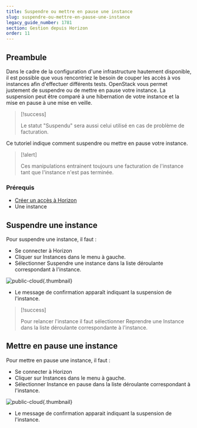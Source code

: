 ```yaml
---
title: Suspendre ou mettre en pause une instance
slug: suspendre-ou-mettre-en-pause-une-instance
legacy_guide_number: 1781
section: Gestion depuis Horizon
order: 11
---
```



## Preambule
Dans le cadre de la configuration d'une infrastructure hautement disponible, il est possible que vous rencontriez le besoin de couper les accès à vos instances afin d'effectuer différents tests. OpenStack vous permet justement de suspendre ou de mettre en pause votre instance. La suspension peut être comparé à une hibernation de votre instance et la mise en pause à une mise en veille.



> [!success]
>
> Le statut "Suspendu" sera aussi celui utilisé en cas de problème de
> facturation.
> 

Ce tutoriel indique comment suspendre ou mettre en pause votre instance.



> [!alert]
>
> Ces manipulations entrainent toujours une facturation de l'instance tant que
> l'instance n'est pas terminée.
> 


### Prérequis
- [Créer un accès à Horizon](../creer-un-acces-a-horizon/)
- Une instance


## Suspendre une instance
Pour suspendre une instance, il faut :

- Se connecter à Horizon
- Cliquer sur Instances dans le menu à gauche.
- Sélectionner Suspendre une instance dans la liste déroulante correspondant à l'instance.


![public-cloud](images/2656.png){.thumbnail}

- Le message de confirmation apparaît indiquant la suspension de l'instance.



> [!success]
>
> Pour relancer l'instance il faut sélectionner  Reprendre une Instance  dans
> la liste déroulante correspondante à l'instance.
> 


## Mettre en pause une instance
Pour mettre en pause une instance, il faut :

- Se connecter à Horizon
- Cliquer sur Instances dans le menu à gauche.
- Sélectionner Instance en pause dans la liste déroulante correspondant à l'instance.


![public-cloud](images/2656.png){.thumbnail}

- Le message de confirmation apparait indiquant la suspension de l'instance.
